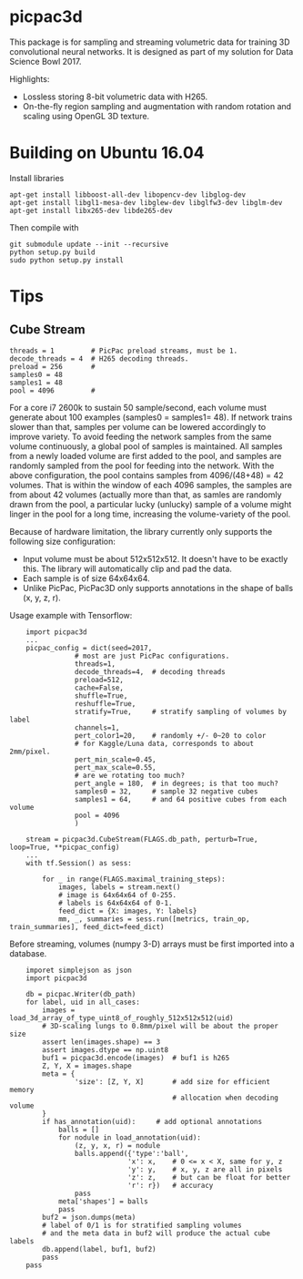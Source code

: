 # picpac3d

This package is for sampling and streaming volumetric data for
training 3D convolutional neural networks.  It is designed as
part of my solution for Data Science Bowl 2017.

Highlights:
- Lossless storing 8-bit volumetric data with H265.
- On-the-fly region sampling and augmentation with random rotation and
  scaling using OpenGL 3D texture.


# Building on Ubuntu 16.04

Install libraries
```
apt-get install libboost-all-dev libopencv-dev libglog-dev
apt-get install libgl1-mesa-dev libglew-dev libglfw3-dev libglm-dev
apt-get install libx265-dev libde265-dev
```

Then compile with
```
git submodule update --init --recursive
python setup.py build
sudo python setup.py install
```

# Tips

## Cube Stream
```
threads = 1         # PicPac preload streams, must be 1.
decode_threads = 4  # H265 decoding threads.
preload = 256       #
samples0 = 48       
samples1 = 48
pool = 4096         #
```

For a core i7 2600k to sustain 50 sample/second, each volume must generate
about 100 examples (samples0 = samples1= 48).  If network trains
slower than that, samples per volume can be lowered accordingly
to improve variety.
To avoid feeding the network samples from the same volume continuously,
a global pool of samples is maintained. All samples from a newly
loaded volume are first added to the pool, and samples are
randomly sampled from the pool for feeding into the network.
With the above configuration, the pool contains samples from
4096/(48+48) = 42 volumes.  That is within the window of each 
4096 samples, the samples are from about 42 volumes (actually more
than that, as samles are randomly drawn from the pool, a particular
lucky (unlucky) sample of a volume might linger in the pool for a 
long time, increasing the volume-variety of the pool.

Because of hardware limitation, the library currently only supports
the following size configuration:

- Input volume must be about 512x512x512.  It doesn't have to be
  exactly this.  The library will automatically clip and pad the data.
- Each sample is of size 64x64x64.
- Unlike PicPac, PicPac3D only supports annotations in the shape of
  balls (x, y, z, r).

Usage example with Tensorflow:
```
    import picpac3d
    ...
    picpac_config = dict(seed=2017,
                # most are just PicPac configurations.
                threads=1,
                decode_threads=4,  # decoding threads
                preload=512,
                cache=False,
                shuffle=True,
                reshuffle=True,
                stratify=True,     # stratify sampling of volumes by label
                channels=1,
                pert_color1=20,    # randomly +/- 0~20 to color
                # for Kaggle/Luna data, corresponds to about 2mm/pixel.
                pert_min_scale=0.45,
                pert_max_scale=0.55,
                # are we rotating too much?
                pert_angle = 180,  # in degrees; is that too much?
                samples0 = 32,     # sample 32 negative cubes
                samples1 = 64,     # and 64 positive cubes from each volume
                pool = 4096
                )

    stream = picpac3d.CubeStream(FLAGS.db_path, perturb=True, loop=True, **picpac_config)
    ...
    with tf.Session() as sess:

        for _ in range(FLAGS.maximal_training_steps):
            images, labels = stream.next()
            # image is 64x64x64 of 0-255.
            # labels is 64x64x64 of 0-1.
            feed_dict = {X: images, Y: labels}
            mm, _, summaries = sess.run([metrics, train_op, train_summaries], feed_dict=feed_dict)
```

Before streaming, volumes (numpy 3-D) arrays must be first imported into
a database.
```
    imporet simplejson as json
    import picpac3d

    db = picpac.Writer(db_path)
    for label, uid in all_cases:
        images = load_3d_array_of_type_uint8_of_roughly_512x512x512(uid)
        # 3D-scaling lungs to 0.8mm/pixel will be about the proper size
        assert len(images.shape) == 3
        assert images.dtype == np.uint8
        buf1 = picpac3d.encode(images)  # buf1 is h265 
        Z, Y, X = images.shape
        meta = {
                'size': [Z, Y, X]       # add size for efficient memory
                                        # allocation when decoding volume
        }
        if has_annotation(uid):     # add optional annotations
            balls = []
            for nodule in load_annotation(uid):
                (z, y, x, r) = nodule
                balls.append({'type':'ball',
                             'x': x,    # 0 <= x < X, same for y, z
                             'y': y,    # x, y, z are all in pixels
                             'z': z,    # but can be float for better
                             'r': r})   # accuracy
                pass
            meta['shapes'] = balls
            pass
        buf2 = json.dumps(meta)
        # label of 0/1 is for stratified sampling volumes
        # and the meta data in buf2 will produce the actual cube labels
        db.append(label, buf1, buf2)
        pass
    pass
```
